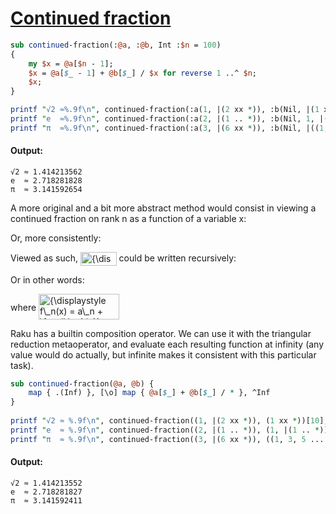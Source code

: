 [1]: https://rosettacode.org/wiki/Continued_fraction

# [Continued fraction][1]



```perl
sub continued-fraction(:@a, :@b, Int :$n = 100)
{
    my $x = @a[$n - 1];
    $x = @a[$_ - 1] + @b[$_] / $x for reverse 1 ..^ $n;
    $x;
}

printf "√2 ≈%.9f\n", continued-fraction(:a(1, |(2 xx *)), :b(Nil, |(1 xx *)));
printf "e  ≈%.9f\n", continued-fraction(:a(2, |(1 .. *)), :b(Nil, 1, |(1 .. *)));
printf "π  ≈%.9f\n", continued-fraction(:a(3, |(6 xx *)), :b(Nil, |((1, 3, 5 ... *) X** 2)));
```

#### Output:
```
√2 ≈ 1.414213562
e  ≈ 2.718281828
π  ≈ 3.141592654
```


A more original and a bit more abstract method would consist in viewing a continued fraction on rank n as a function of a variable x:



Or, more consistently:



Viewed as such, <span class="mwe-math-element"><span class="mwe-math-mathml-inline mwe-math-mathml-a11y" style="display: none;"><math xmlns="https://www.w3.org/1998/Math/MathML"  alttext="{\displaystyle \mathrm {CF} \_{n}(x)}">
  <semantics>
    <mrow class="MJX-TeXAtom-ORD">
      <mstyle displaystyle="true" scriptlevel="0">
        <msub>
          <mrow class="MJX-TeXAtom-ORD">
            <mi mathvariant="normal">C</mi>
            <mi mathvariant="normal">F</mi>
          </mrow>
          <mrow class="MJX-TeXAtom-ORD">
            <mi>n</mi>
          </mrow>
        </msub>
        <mo stretchy="false">(</mo>
        <mi>x</mi>
        <mo stretchy="false">)</mo>
      </mstyle>
    </mrow>
    <annotation encoding="application/x-tex">{\displaystyle \mathrm {CF} \_{n}(x)}</annotation>
  </semantics>
</math></span><img src="https://wikimedia.org/api/rest_v1/media/math/render/svg/75b92bbc6f0ca4bee201a8dad88fa1b81da830f3" class="mwe-math-fallback-image-inline mw-invert" aria-hidden="true" style="vertical-align: -0.838ex; width:7.553ex; height:2.843ex;" alt="{\displaystyle \mathrm{CF}\_n(x)}"></span> could be written recursively:



Or in other words:



where <span class="mwe-math-element"><span class="mwe-math-mathml-inline mwe-math-mathml-a11y" style="display: none;"><math xmlns="https://www.w3.org/1998/Math/MathML"  alttext="{\displaystyle f\_{n}(x)=a\_{n}+{\frac {b\_{n}}{x}}}">
  <semantics>
    <mrow class="MJX-TeXAtom-ORD">
      <mstyle displaystyle="true" scriptlevel="0">
        <msub>
          <mi>f</mi>
          <mrow class="MJX-TeXAtom-ORD">
            <mi>n</mi>
          </mrow>
        </msub>
        <mo stretchy="false">(</mo>
        <mi>x</mi>
        <mo stretchy="false">)</mo>
        <mo>=</mo>
        <msub>
          <mi>a</mi>
          <mrow class="MJX-TeXAtom-ORD">
            <mi>n</mi>
          </mrow>
        </msub>
        <mo>+</mo>
        <mrow class="MJX-TeXAtom-ORD">
          <mfrac>
            <msub>
              <mi>b</mi>
              <mrow class="MJX-TeXAtom-ORD">
                <mi>n</mi>
              </mrow>
            </msub>
            <mi>x</mi>
          </mfrac>
        </mrow>
      </mstyle>
    </mrow>
    <annotation encoding="application/x-tex">{\displaystyle f\_{n}(x)=a\_{n}+{\frac {b\_{n}}{x}}}</annotation>
  </semantics>
</math></span><img src="https://wikimedia.org/api/rest_v1/media/math/render/svg/197eec6df33679c436d579fa0a4a165b45bfb6fe" class="mwe-math-fallback-image-inline mw-invert" aria-hidden="true" style="vertical-align: -1.838ex; width:16.936ex; height:5.343ex;" alt="{\displaystyle f\_n(x) = a\_n + \frac{b\_n}{x}}"></span>



Raku has a builtin composition operator.  We can use it with the triangular reduction metaoperator, and evaluate each resulting function at infinity (any value would do actually, but infinite makes it consistent with this particular task).

```perl
sub continued-fraction(@a, @b) {
    map { .(Inf) }, [\o] map { @a[$_] + @b[$_] / * }, ^Inf
}
 
printf "√2 ≈ %.9f\n", continued-fraction((1, |(2 xx *)), (1 xx *))[10];
printf "e  ≈ %.9f\n", continued-fraction((2, |(1 .. *)), (1, |(1 .. *)))[10];
printf "π  ≈ %.9f\n", continued-fraction((3, |(6 xx *)), ((1, 3, 5 ... *) X** 2))[100];
```

#### Output:
```
√2 ≈ 1.414213552
e  ≈ 2.718281827
π  ≈ 3.141592411
```
